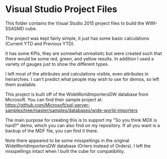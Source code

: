 # Visual Studio Project Files
This folder contains the Visual Studio 2015 project files to build the WWI-SSASMD cube. 

The project was kept fairly simple, it just has some basic calculations (Current YTD and Previous YTD). 

It has some KPIs, they are somewhat unrealisitc but were created such that there would be some red, green, and yellow results. In addition I used a variety of gauges just to show the different types. 

I left most of the attributes and calculations visible, even attributes in heirarchies. I can't predict what people may wish to use for demos, so left them available. 

This project is built off of the WideWorldImportersDW database from Microsoft. You can find their sample project at:
https://github.com/Microsoft/sql-server-samples/tree/master/samples/databases/wide-world-importers

The main purpose for creating this is to support my "So you think MDX is hard?" demo, which you can also find on my repository. If all you want is a backup of the MDF file, you can find it there. 

Note there appeared to be some misspellings in the original WideWorldImportersDW database (Orters instead of Orders). I left the misspellings intact when I built the cube for compatibility. 
